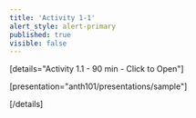 ```yaml
---
title: 'Activity 1-1'
alert_style: alert-primary
published: true
visible: false
---
```


<!-- Title of the toggle goes between quotation marks. -->
[details="Activity 1.1 - 90 min - Click to Open"]

<!-- Enter content and instructions here. -->

[presentation="anth101/presentations/sample"]

[/details]  
